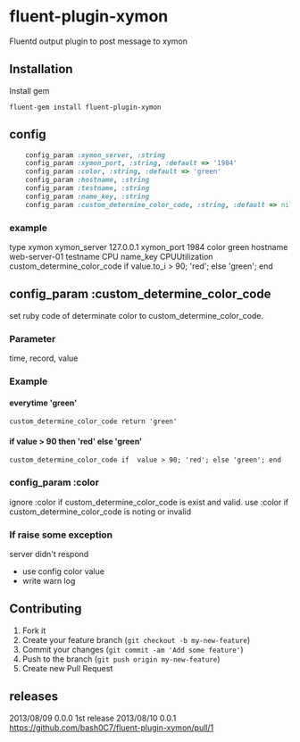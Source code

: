 # fluent-plugin-xymon

Fluentd output plugin to post message to xymon

## Installation

Install gem

````
fluent-gem install fluent-plugin-xymon
````

## config

````ruby
    config_param :xymon_server, :string
    config_param :xymon_port, :string, :default => '1984'
    config_param :color, :string, :default => 'green'
    config_param :hostname, :string
    config_param :testname, :string
    config_param :name_key, :string
    config_param :custom_determine_color_code, :string, :default => nil
````

### example

<store>
  type xymon
  xymon_server                127.0.0.1
  xymon_port                  1984
  color                       green
  hostname                    web-server-01
  testname                    CPU
  name_key                    CPUUtilization
  custom_determine_color_code if value.to_i > 90; 'red'; else 'green'; end
</store>

## config_param :custom_determine_color_code

set ruby code of determinate color to custom_determine_color_code.

### Parameter

time, record, value

### Example

#### everytime 'green'

````
custom_determine_color_code return 'green'
````

#### if value > 90 then 'red' else 'green'

````
custom_determine_color_code if  value > 90; 'red'; else 'green'; end
````
### config_param :color

ignore :color if custom_determine_color_code is exist and valid.
use :color if custom_determine_color_code is noting or invalid

### If raise some exception

server didn't respond

- use config color value
- write warn log

## Contributing

1. Fork it
2. Create your feature branch (`git checkout -b my-new-feature`)
3. Commit your changes (`git commit -am 'Add some feature'`)
4. Push to the branch (`git push origin my-new-feature`)
5. Create new Pull Request

## releases
2013/08/09 0.0.0 1st release
2013/08/10 0.0.1 https://github.com/bash0C7/fluent-plugin-xymon/pull/1
